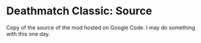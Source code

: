 Deathmatch Classic: Source
==========================

Copy of the source of the mod hosted on Google Code.
I may do something with this one day.